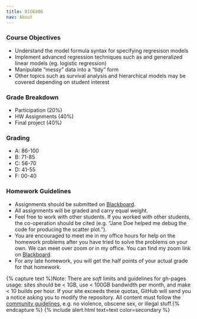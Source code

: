 ```yaml
---
title: BIOE806
nav: About
---
```


### Course Objectives

 - Understand the model formula syntax for specifying regresison models
 - Implement advanced regression techniques such as and generalized linear models (eg. logistic regression)
 - Manipulate “messy” data into a “tidy” form
 - Other topics such as survival analysis and hierarchical models may be covered depending on student interest

### Grade Breakdown
 - Participation (20%)
 - HW Assignments (40%)
 - Final project (40%)

### Grading
 - A: 86-100
 - B: 71-85
 - C: 56-70
 - D: 41-55
 - F: 00-40

### Homework Guidelines
 - Assignments should be submitted on [Blackboard](https://blackboard.uthsc.edu/ultra/institution-page).
 - All assignments will be graded and carry equal weight.
 - Feel free to work with other students. If you worked with other students, the co-operation should be cited (e.g. “Jane Doe helped me debug the code for producing the scatter plot.”).
 - You are encouraged to meet me in my office hours for help on the homework problems after you have tried to solve the problems on your own. We can meet over zoom or in my office. You can find my zoom link on [Blackboard](https://blackboard.uthsc.edu/ultra/institution-page).
 - For any late homework, you will get the half points of your actual grade for that homework.


{% capture text %}Note:
There are *soft* limits and guidelines for gh-pages usage: sites should be < 1GB, use < 100GB bandwidth per month, and make < 10 builds per hour.
If your site exceeds these quotas, GitHub will send you a notice asking you to modify the repository.
All content must follow the [community guidelines](https://help.github.com/articles/github-community-guidelines/), e.g. no violence, obscene sex, or illegal stuff.{% endcapture %}
{% include alert.html text=text color=secondary %}
